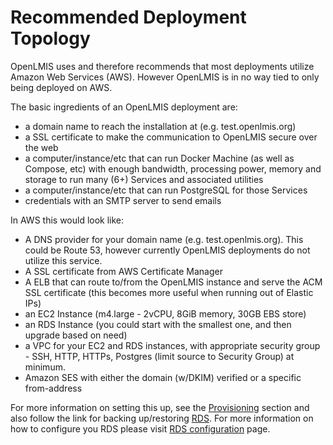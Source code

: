 # Recommended Deployment Topology

OpenLMIS uses and therefore recommends that most deployments utilize Amazon Web Services (AWS).  However OpenLMIS is in no way
tied to only being deployed on AWS.

The basic ingredients of an OpenLMIS deployment are:
* a domain name to reach the installation at (e.g. test.openlmis.org)
* a SSL certificate to make the communication to OpenLMIS secure over the web
* a computer/instance/etc that can run Docker Machine (as well as Compose, etc) with enough bandwidth, processing power, memory and
storage to run many (6+) Services and associated utilities
* a computer/instance/etc that can run PostgreSQL for those Services
* credentials with an SMTP server to send emails

In AWS this would look like:
* A DNS provider for your domain name (e.g. test.openlmis.org).  This could be Route 53, however currently OpenLMIS deployments do
not utilize this service.
* A SSL certificate from AWS Certificate Manager
* A ELB that can route to/from the OpenLMIS instance and serve the ACM SSL certificate (this becomes more useful when running out
of Elastic IPs)
* an EC2 Instance (m4.large - 2vCPU, 8GiB memory, 30GB EBS store)
* an RDS Instance (you could start with the smallest one, and then upgrade based on need)
* a VPC for your EC2 and RDS instances, with appropriate security group - SSH, HTTP, HTTPs, Postgres (limit source to Security Group)
at minimum.
* Amazon SES with either the domain (w/DKIM) verified or a specific from-address

For more information on setting this up, see the [Provisioning](provision/Provision-single-host.md) section and also follow the
link for backing up/restoring [RDS](deployment#using-amazons-rds). For more information on how to
configure you RDS please visit [RDS configuration](provision/RDS-configuration.md) page.
